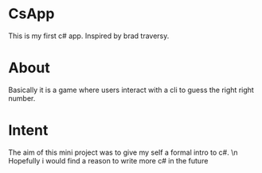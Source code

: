# CsApp
This is my first c# app. Inspired by brad traversy. 
# About
Basically it is a game where users interact with a cli to guess the right right number.
# Intent
The aim of this mini project was to give my self a formal intro to c#. \n
Hopefully i would find a reason to write more c# in the future
